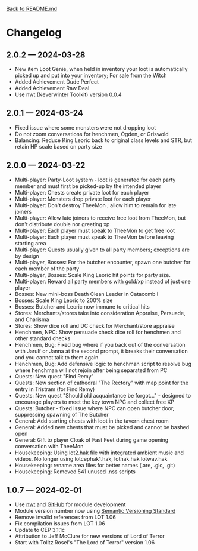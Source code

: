 [Back to README.md](README.md)

# Changelog
## 2.0.2 &mdash; 2024-03-28
* New item Loot Genie, when held in inventory your loot is automatically picked up and put into your inventory;  For sale from the Witch
* Added Achievement Dude Perfect
* Added Achievement Raw Deal
* Use nwt (Neverwinter Toolkit) version 0.0.4

## 2.0.1 &mdash; 2024-03-24
* Fixed issue where some monsters were not dropping loot
* Do not zoom conversations for henchmen, Ogden, or Griswold
* Balancing: Reduce King Leoric back to original class levels and STR, but retain HP scale based on party size

## 2.0.0 &mdash; 2024-03-22
* Multi-player: Party-Loot system - loot is generated for each party member and must first be picked-up by the intended player
* Multi-player: Chests create private loot for each player
* Multi-player: Monsters drop private loot for each player
* Multi-player: Don't destroy TheeMon ; allow him to remain for late joiners
* Multi-player: Allow late joiners to receive free loot from TheeMon, but don't distribute double nor greeting xp
* Multi-player: Each player must speak to TheeMon to get free loot
* Multi-player: Each player must speak to TheeMon before leaving starting area
* Multi-player: Quests usually given to all party members; exceptions are by design
* Multi-player, Bosses: For the butcher encounter, spawn one butcher for each member of the party
* Multi-player, Bosses: Scale King Leoric hit points for party size.
* Multi-player: Reward all party members with gold/xp instead of just one player
* Bosses: New mini-boss Death Clean Leader in Catacomb I
* Bosses: Scale King Leoric to 200% size
* Bosses: Butcher and Leoric now immune to critical hits
* Stores: Merchants/stores take into consideration Appraise, Persuade, and Charisma
* Stores: Show dice roll and DC check for Merchant/store appraise
* Henchmen, NPC: Show persuade check dice roll for henchmen and other standard checks
* Henchmen, Bug: Fixed bug where if you back out of the conversation with Jarulf or Janna at the second prompt, it breaks their conversation and you cannot talk to them again.
* Henchmen, Bug: Add defensive logic to henchman script to resolve bug where henchman will not rejoin after being separated from PC
* Quests: New quest "Find Remy"
* Quests: New section of cathedral "The Rectory" with map point for the entry in Tristram (for Find Remy)
* Quests: New quest "Should old acquaintance be forgot..." - designed to encourage players to meet the key town NPC and collect free XP
* Quests: Butcher - fixed issue where NPC can open butcher door, suppressing spawning of The Butcher
* General: Add starting chests with loot in the tavern chest room
* General: Added new chests that must be picked and cannot be bashed open
* General: Gift to player Cloak of Fast Feet during game opening conversation with TheeMon
* Housekeeping: Using lot2.hak file with integrated ambient music and videos.  No longer using lotcephak1.hak, lothak.hak lotwav.hak
* Housekeeping: rename area files for better names (.are, .gic, .git)
* Housekeeping: Removed 541 unused .nss scripts

## 1.0.7 &mdash; 2024-02-01 
* Use [nwt](https://github.com/jeffmcclure/nwt) and [GitHub](https://github.com/jeffmcclure/lot5) for module development
* Module version number now using [Semantic Versioning Standard](https://semver.org)
* Remove invalid references from LOT 1.06
* Fix compilation issues from LOT 1.06
* Update to CEP 3.1.1c
* Attribution to Jeff McClure for new versions of Lord of Terror
* Start with Tolitz Rosel's "The Lord of Terror" version 1.06
